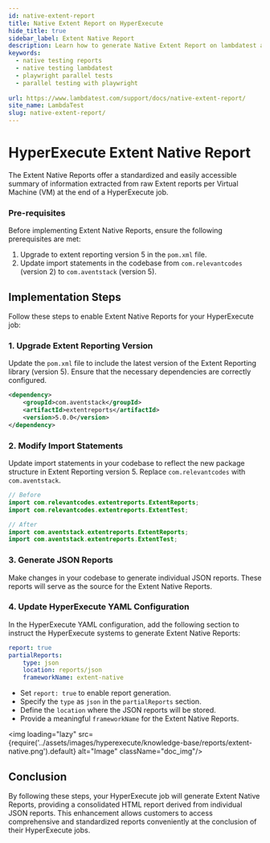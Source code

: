 ```yaml
---
id: native-extent-report
title: Native Extent Report on HyperExecute
hide_title: true
sidebar_label: Extent Native Report
description: Learn how to generate Native Extent Report on lambdatest and download the reports from the dashboard
keywords:
  - native testing reports
  - native testing lambdatest 
  - playwright parallel tests
  - parallel testing with playwright
  
url: https://www.lambdatest.com/support/docs/native-extent-report/
site_name: LambdaTest
slug: native-extent-report/
---
```

<script type="application/ld+json"
      dangerouslySetInnerHTML={{ __html: JSON.stringify({
       "@context": "https://schema.org",
        "@type": "BreadcrumbList",
        "itemListElement": [{
          "@type": "ListItem",
          "position": 1,
          "name": "LambdaTest",
          "item": "https://www.lambdatest.com"
        },{
          "@type": "ListItem",
          "position": 2,
          "name": "Support",
          "item": "https://www.lambdatest.com/support/docs/"
        },{
          "@type": "ListItem",
          "position": 3,
          "name": "Native Extent Report",
          "item": "https://www.lambdatest.com/support/docs/native-extent-report/"
        }]
      })
    }}
></script>

# HyperExecute Extent Native Report

The Extent Native Reports offer a standardized and easily accessible summary of information extracted from raw Extent reports per Virtual Machine (VM) at the end of a HyperExecute job.

### Pre-requisites

Before implementing Extent Native Reports, ensure the following prerequisites are met:

1. Upgrade to extent reporting version 5 in the `pom.xml` file.
2. Update import statements in the codebase from `com.relevantcodes` (version 2) to `com.aventstack` (version 5).

## Implementation Steps

Follow these steps to enable Extent Native Reports for your HyperExecute job:

### 1. Upgrade Extent Reporting Version

Update the `pom.xml` file to include the latest version of the Extent Reporting library (version 5). Ensure that the necessary dependencies are correctly configured.

```xml
<dependency>
    <groupId>com.aventstack</groupId>
    <artifactId>extentreports</artifactId>
    <version>5.0.0</version>
</dependency>
```

### 2. Modify Import Statements

Update import statements in your codebase to reflect the new package structure in Extent Reporting version 5. Replace `com.relevantcodes` with `com.aventstack`.

```java
// Before
import com.relevantcodes.extentreports.ExtentReports;
import com.relevantcodes.extentreports.ExtentTest;

// After
import com.aventstack.extentreports.ExtentReports;
import com.aventstack.extentreports.ExtentTest;
```

### 3. Generate JSON Reports

Make changes in your codebase to generate individual JSON reports. These reports will serve as the source for the Extent Native Reports.

### 4. Update HyperExecute YAML Configuration

In the HyperExecute YAML configuration, add the following section to instruct the HyperExecute systems to generate Extent Native Reports:

```yaml
report: true
partialReports:
    type: json
    location: reports/json
    frameworkName: extent-native
```

- Set `report: true` to enable report generation.
- Specify the `type` as `json` in the `partialReports` section.
- Define the `location` where the JSON reports will be stored.
- Provide a meaningful `frameworkName` for the Extent Native Reports.

<img loading="lazy" src={require('../assets/images/hyperexecute/knowledge-base/reports/extent-native.png').default} alt="Image"  className="doc_img"/>

## Conclusion

By following these steps, your HyperExecute job will generate Extent Native Reports, providing a consolidated HTML report derived from individual JSON reports. This enhancement allows customers to access comprehensive and standardized reports conveniently at the conclusion of their HyperExecute jobs.